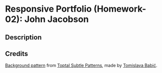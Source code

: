 # Responsive Portfolio (Homework-02): John Jacobson

## Description


## Credits

[Background pattern](https://www.toptal.com/designers/subtlepatterns/webb-pattern/) from [Toptal Subtle Patterns](https://www.toptal.com/designers/subtlepatterns), made by [Tomislava Babić](https://behance.net/antitomi).